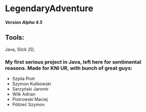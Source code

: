 # LegendaryAdventure 
##### Version Alpha 4.5

## Tools: 
Java, Slick 2D, 


### My first serious project in Java, left here for sentimental reasons. Made for KNI UR, with bunch of great guys: 
* Szpila Piotr
* Szymon Kulikowski
* Sarzyński Jaromir
* Wilk Adrian
* Piotrowski Maciej
* Półzieć Szymon

